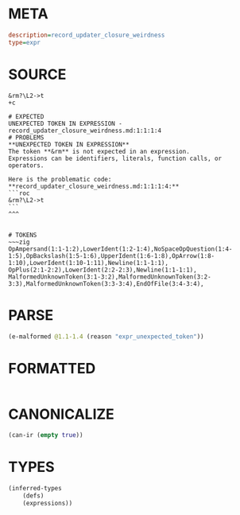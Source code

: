 # META
~~~ini
description=record_updater_closure_weirdness
type=expr
~~~
# SOURCE
~~~roc
&rm?\L2->t
+c
~~~
~~~
# EXPECTED
UNEXPECTED TOKEN IN EXPRESSION - record_updater_closure_weirdness.md:1:1:1:4
# PROBLEMS
**UNEXPECTED TOKEN IN EXPRESSION**
The token **&rm** is not expected in an expression.
Expressions can be identifiers, literals, function calls, or operators.

Here is the problematic code:
**record_updater_closure_weirdness.md:1:1:1:4:**
```roc
&rm?\L2->t
```
^^^


# TOKENS
~~~zig
OpAmpersand(1:1-1:2),LowerIdent(1:2-1:4),NoSpaceOpQuestion(1:4-1:5),OpBackslash(1:5-1:6),UpperIdent(1:6-1:8),OpArrow(1:8-1:10),LowerIdent(1:10-1:11),Newline(1:1-1:1),
OpPlus(2:1-2:2),LowerIdent(2:2-2:3),Newline(1:1-1:1),
MalformedUnknownToken(3:1-3:2),MalformedUnknownToken(3:2-3:3),MalformedUnknownToken(3:3-3:4),EndOfFile(3:4-3:4),
~~~
# PARSE
~~~clojure
(e-malformed @1.1-1.4 (reason "expr_unexpected_token"))
~~~
# FORMATTED
~~~roc

~~~
# CANONICALIZE
~~~clojure
(can-ir (empty true))
~~~
# TYPES
~~~clojure
(inferred-types
	(defs)
	(expressions))
~~~

